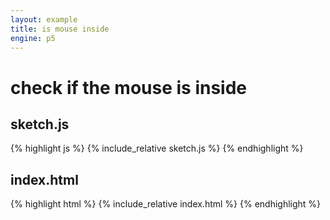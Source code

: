 ```yaml
---
layout: example
title: is mouse inside
engine: p5
---
```


# check if the mouse is inside



## sketch.js 
{% highlight js %}
{% include_relative sketch.js %}
{% endhighlight %}
## index.html 
{% highlight html %}
{% include_relative index.html %}
{% endhighlight %}

